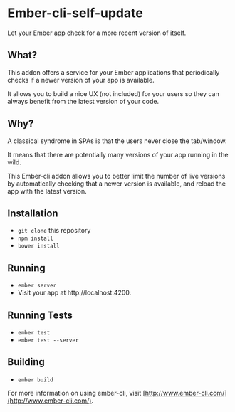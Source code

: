 # Ember-cli-self-update

Let your Ember app check for a more recent version of itself.

## What?

This addon offers a service for your Ember applications that periodically
checks if a newer version of your app is available.

It allows you to build a nice UX (not included) for your users so they can
always benefit from the latest version of your code.

## Why?

A classical syndrome in SPAs is that the users never close the tab/window.

It means that there are potentially many versions of your app
running in the wild.

This Ember-cli addon allows you to better limit the number of live versions
by automatically checking that a newer version is available, and
reload the app with the latest version.

## Installation

* `git clone` this repository
* `npm install`
* `bower install`

## Running

* `ember server`
* Visit your app at http://localhost:4200.

## Running Tests

* `ember test`
* `ember test --server`

## Building

* `ember build`

For more information on using ember-cli, visit [http://www.ember-cli.com/](http://www.ember-cli.com/).
